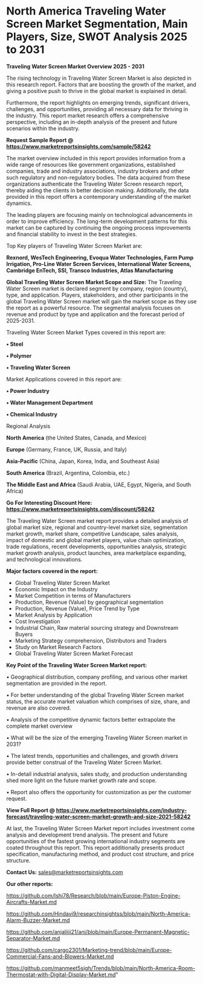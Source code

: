 # North America Traveling Water Screen Market Segmentation, Main Players, Size, SWOT Analysis 2025 to 2031

<Strong> Traveling Water Screen Market Overview 2025 - 2031</strong>

The rising technology in Traveling Water Screen Market is also depicted in this research report. Factors that are boosting the growth of the market, and giving a positive push to thrive in the global market is explained in detail.

Furthermore, the report highlights on emerging trends, significant drivers, challenges, and opportunities, providing all necessary data for thriving in the industry. This report market research offers a comprehensive perspective, including an in-depth analysis of the present and future scenarios within the industry.

<strong>Request Sample Report @ <a href=https://www.marketreportsinsights.com/sample/58242>https://www.marketreportsinsights.com/sample/58242</a></strong>

The market overview included in this report provides information from a wide range of resources like government organizations, established companies, trade and industry associations, industry brokers and other such regulatory and non-regulatory bodies. The data acquired from these organizations authenticate the Traveling Water Screen research report, thereby aiding the clients in better decision making. Additionally, the data provided in this report offers a contemporary understanding of the market dynamics.

The leading players are focusing mainly on technological advancements in order to improve efficiency. The long-term development patterns for this market can be captured by continuing the ongoing process improvements and financial stability to invest in the best strategies.

Top Key players of Traveling Water Screen Market are:

<strong>Rexnord, WesTech Engineering, Evoqua Water Technologies, Farm Pump Irrigation, Pro-Line Water Screen Services, International Water Screens, Cambridge EnTech, SSI, Transco Industries, Atlas Manufacturing</strong>

<strong><b>Global Traveling Water Screen Market Scope and Size:</b></strong>
The Traveling Water Screen market is declared segment by company, region (country), type, and application. Players, stakeholders, and other participants in the global Traveling Water Screen market will gain the market scope as they use the report as a powerful resource. The segmental analysis focuses on revenue and product by type and application and the forecast period of 2025-2031.

Traveling Water Screen Market Types covered in this report are:

<strong>• Steel

• Polymer

• Traveling Water Screen</strong>

Market Applications covered in this report are:

<strong>• Power Industry

• Water Management Department

• Chemical Industry</strong> 

Regional Analysis

<strong>North America</strong> (the United States, Canada, and Mexico)

<strong>Europe</strong> (Germany, France, UK, Russia, and Italy)

<strong>Asia-Pacific</strong> (China, Japan, Korea, India, and Southeast Asia)

<strong>South America</strong> (Brazil, Argentina, Colombia, etc.)

<strong>The Middle East and Africa</strong> (Saudi Arabia, UAE, Egypt, Nigeria, and South Africa)

<strong>Go For Interesting Discount Here: <a href=https://www.marketreportsinsights.com/discount/58242>https://www.marketreportsinsights.com/discount/58242</a></strong>

The Traveling Water Screen market report provides a detailed analysis of global market size, regional and country-level market size, segmentation market growth, market share, competitive Landscape, sales analysis, impact of domestic and global market players, value chain optimization, trade regulations, recent developments, opportunities analysis, strategic market growth analysis, product launches, area marketplace expanding, and technological innovations.

<strong><b>Major factors covered in the report:</b></strong>
<ul>
  <li>Global Traveling Water Screen Market </li>
  <li>Economic Impact on the Industry</li>
  <li>Market Competition in terms of Manufacturers</li>
  <li>Production, Revenue (Value) by geographical segmentation</li>
  <li>Production, Revenue (Value), Price Trend by Type</li>
  <li>Market Analysis by Application</li>
  <li>Cost Investigation</li>
  <li>Industrial Chain, Raw material sourcing strategy and Downstream Buyers</li>
  <li>Marketing Strategy comprehension, Distributors and Traders</li>
  <li>Study on Market Research Factors</li>
  <li>Global Traveling Water Screen Market Forecast</li>
</ul>

<strong><b>Key Point of the Traveling Water Screen Market report:</b></strong>

• Geographical distribution, company profiling, and various other market segmentation are provided in the report.

• For better understanding of the global Traveling Water Screen market status, the accurate market valuation which comprises of size, share, and revenue are also covered.

• Analysis of the competitive dynamic factors better extrapolate the complete market overview

• What will be the size of the emerging Traveling Water Screen market in 2031?

• The latest trends, opportunities and challenges, and growth drivers provide better construal of the Traveling Water Screen Market.

• In-detail industrial analysis, sales study, and production understanding shed more light on the future market growth rate and scope.

• Report also offers the opportunity for customization as per the customer request.

<strong><b>View Full Report @ <a href=https://www.marketreportsinsights.com/industry-forecast/traveling-water-screen-market-growth-and-size-2021-58242>https://www.marketreportsinsights.com/industry-forecast/traveling-water-screen-market-growth-and-size-2021-58242</a></b></strong>


At last, the Traveling Water Screen Market report includes investment come analysis and development trend analysis. The present and future opportunities of the fastest growing international industry segments are coated throughout this report. This report additionally presents product specification, manufacturing method, and product cost structure, and price structure.

<strong>Contact Us:</strong>
sales@marketreportsinsights.com

<strong>Our other reports:</strong>

<a href=https://github.com/Ishi78/Research/blob/main/Europe-Piston-Engine-Aircrafts-Market.md>https://github.com/Ishi78/Research/blob/main/Europe-Piston-Engine-Aircrafts-Market.md</a>

<a href=https://github.com/Hindavi9/researchinsightss/blob/main/North-America-Alarm-Buzzer-Market.md>https://github.com/Hindavi9/researchinsightss/blob/main/North-America-Alarm-Buzzer-Market.md</a>

<a href=https://github.com/anjaliiii21/ani/blob/main/Europe-Permanent-Magnetic-Separator-Market.md>https://github.com/anjaliiii21/ani/blob/main/Europe-Permanent-Magnetic-Separator-Market.md</a>

<a href=https://github.com/cargo2301/Marketing-trend/blob/main/Europe-Commercial-Fans-and-Blowers-Market.md>https://github.com/cargo2301/Marketing-trend/blob/main/Europe-Commercial-Fans-and-Blowers-Market.md</a>

<a href=https://github.com/manmeet5sigh/Trends/blob/main/North-America-Room-Thermostat-with-Digital-Display-Market.md>https://github.com/manmeet5sigh/Trends/blob/main/North-America-Room-Thermostat-with-Digital-Display-Market.md</a>"
